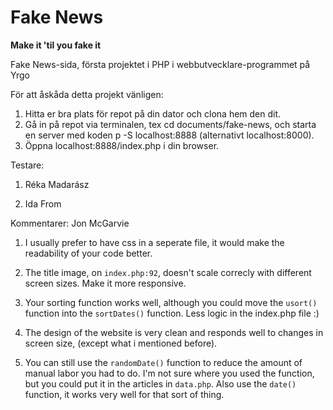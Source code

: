 # Fake News
 <b>Make it 'til you fake it</b>
 
 Fake News-sida, första projektet i PHP i webbutvecklare-programmet på Yrgo
 
 För att åskåda detta projekt vänligen:
 1. Hitta er bra plats för repot på din dator och clona hem den dit.
 2. Gå in på repot via terminalen, tex cd documents/fake-news, och starta en server med koden p -S localhost:8888 (alternativt localhost:8000).
 3. Öppna localhost:8888/index.php i din browser.
 
 
Testare:
 
 1. Réka Madarász
 
 2. Ida From
 
 Kommentarer: Jon McGarvie
 
 1. I usually prefer to have css in a seperate file, it would make the readability of your code better. 

 2. The title image, on `index.php:92`, doesn't scale correcly with different screen sizes. Make it more responsive.
 
 3. Your sorting function works well, although you could move the `usort()` function into the `sortDates()` function. Less logic in the index.php file :)
 
 4. The design of the website is very clean and responds well to changes in screen size, (except what i mentioned before).
 
 5. You can still use the `randomDate()` function to reduce the amount of manual labor you had to do. I'm not sure where you used the function, but you could put it in the articles in `data.php`. Also use the `date()` function, it works very well for that sort of thing.
